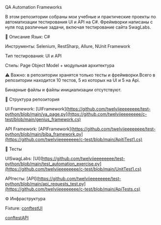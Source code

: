 QA Automation Frameworks


В этом репозитории собраны мои учебные и практические проекты по автоматизации тестирования UI и API на C#.
Фреймворки написаны с нуля под различные задачи, включая тестирование сайта SwagLabs.

📌 Описание
Язык: C#

Инструменты: Selenium, RestSharp, Allure, NUnit Framework

Тип тестирования: UI и API

Стиль: Page Object Model + модульная архитектура


⚠ Важно: в репозитории хранятся только тесты и фреймворки.Всего в репозитории находится 10 тестов, 5 из которых на UI и 5 на Api.

Бинарные файлы и файлы инициализации отсутствуют.

📂 Структура репозитория


UI Framework: [UIFramework](https://github.com/twelviieeeeeeee/test-python/blob/main/ya_page.py](https://github.com/twelviieeeeeeee/c-test/blob/main/genius_framework.cs)

API Framework: [APIFramework](https://github.com/twelviieeeeeeee/test-python/blob/main/biba_framework.py](https://github.com/twelviieeeeeeee/c-test/blob/main/ApitiTest1.cs)

🧪 Тесты


UISwagLabs: [UI](https://github.com/twelviieeeeeeee/test-python/blob/main/test_automation_exercise.py](https://github.com/twelviieeeeeeee/c-test/blob/main/UnitTest1.cs)

APIтесты: [API](https://github.com/twelviieeeeeeee/test-python/blob/main/api_requests_test.py](https://github.com/twelviieeeeeeee/c-test/blob/main/ApiTests.cs)

⚙ Инфраструктура

Fixture: [conftestUI](https://github.com/twelviieeeeeeee/c-test/blob/main/BaseTest.cs)

[conftestAPI](https://github.com/twelviieeeeeeee/c-test/blob/main/ApiTestFixture.cs)
